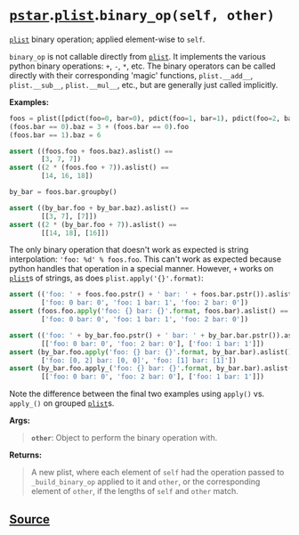 # [`pstar`](./pstar.md).[`plist`](./pstar_plist.md).`binary_op(self, other)`

[`plist`](./pstar_plist.md) binary operation; applied element-wise to `self`.

`binary_op` is not callable directly from [`plist`](./pstar_plist.md). It implements the various
python binary operations: `+`, `-`, `*`, etc. The binary operators
can be called directly with their corresponding 'magic' functions,
`plist.__add__`, `plist.__sub__`, `plist.__mul__`, etc., but are generally just
called implicitly.

**Examples:**
```python
foos = plist([pdict(foo=0, bar=0), pdict(foo=1, bar=1), pdict(foo=2, bar=0)])
(foos.bar == 0).baz = 3 + (foos.bar == 0).foo
(foos.bar == 1).baz = 6

assert ((foos.foo + foos.baz).aslist() ==
        [3, 7, 7])
assert ((2 * (foos.foo + 7)).aslist() ==
        [14, 16, 18])

by_bar = foos.bar.groupby()

assert ((by_bar.foo + by_bar.baz).aslist() ==
        [[3, 7], [7]])
assert ((2 * (by_bar.foo + 7)).aslist() ==
        [[14, 18], [16]])
```

The only binary operation that doesn't work as expected is string interpolation:
`'foo: %d' % foos.foo`. This can't work as expected because python handles that
operation in a special manner. However, `+` works on [`plist`](./pstar_plist.md)s of strings, as
does `plist.apply('{}'.format)`:
```python
assert (('foo: ' + foos.foo.pstr() + ' bar: ' + foos.bar.pstr()).aslist() ==
        ['foo: 0 bar: 0', 'foo: 1 bar: 1', 'foo: 2 bar: 0'])
assert (foos.foo.apply('foo: {} bar: {}'.format, foos.bar).aslist() ==
        ['foo: 0 bar: 0', 'foo: 1 bar: 1', 'foo: 2 bar: 0'])

assert (('foo: ' + by_bar.foo.pstr() + ' bar: ' + by_bar.bar.pstr()).aslist() ==
        [['foo: 0 bar: 0', 'foo: 2 bar: 0'], ['foo: 1 bar: 1']])
assert (by_bar.foo.apply('foo: {} bar: {}'.format, by_bar.bar).aslist() ==
        ['foo: [0, 2] bar: [0, 0]', 'foo: [1] bar: [1]'])
assert (by_bar.foo.apply_('foo: {} bar: {}'.format, by_bar.bar).aslist() ==
        [['foo: 0 bar: 0', 'foo: 2 bar: 0'], ['foo: 1 bar: 1']])
```
Note the difference between the final two examples using `apply()` vs. `apply_()` on
grouped [`plist`](./pstar_plist.md)s.

**Args:**

>    **`other`**: Object to perform the binary operation with.

**Returns:**

>    A new plist, where each element of `self` had the operation passed to
>    `_build_binary_op` applied to it and `other`, or the corresponding element
>    of `other`, if the lengths of `self` and `other` match.



## [Source](../pstar/pstar.py#L1392-L1462)